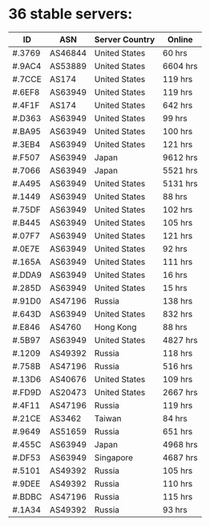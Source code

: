 # 36 stable servers:

| ID | ASN | Server Country | Online |
| ------ | ------ | ------ | ------ |
| #.3769 | AS46844 | United States | 60 hrs |
| #.9AC4 | AS53889 | United States | 6604 hrs |
| #.7CCE | AS174 | United States | 119 hrs |
| #.6EF8 | AS63949 | United States | 119 hrs |
| #.4F1F | AS174 | United States | 642 hrs |
| #.D363 | AS63949 | United States | 99 hrs |
| #.BA95 | AS63949 | United States | 100 hrs |
| #.3EB4 | AS63949 | United States | 121 hrs |
| #.F507 | AS63949 | Japan | 9612 hrs |
| #.7066 | AS63949 | Japan | 5521 hrs |
| #.A495 | AS63949 | United States | 5131 hrs |
| #.1449 | AS63949 | United States | 88 hrs |
| #.75DF | AS63949 | United States | 102 hrs |
| #.B445 | AS63949 | United States | 105 hrs |
| #.07F7 | AS63949 | United States | 121 hrs |
| #.0E7E | AS63949 | United States | 92 hrs |
| #.165A | AS63949 | United States | 111 hrs |
| #.DDA9 | AS63949 | United States | 16 hrs |
| #.285D | AS63949 | United States | 15 hrs |
| #.91D0 | AS47196 | Russia | 138 hrs |
| #.643D | AS63949 | United States | 832 hrs |
| #.E846 | AS4760 | Hong Kong | 88 hrs |
| #.5B97 | AS63949 | United States | 4827 hrs |
| #.1209 | AS49392 | Russia | 118 hrs |
| #.758B | AS47196 | Russia | 516 hrs |
| #.13D6 | AS40676 | United States | 109 hrs |
| #.FD9D | AS20473 | United States | 2667 hrs |
| #.4F11 | AS47196 | Russia | 119 hrs |
| #.21CE | AS3462 | Taiwan | 84 hrs |
| #.9649 | AS51659 | Russia | 651 hrs |
| #.455C | AS63949 | Japan | 4968 hrs |
| #.DF53 | AS63949 | Singapore | 4687 hrs |
| #.5101 | AS49392 | Russia | 105 hrs |
| #.9DEE | AS49392 | Russia | 110 hrs |
| #.BDBC | AS47196 | Russia | 115 hrs |
| #.1A34 | AS49392 | Russia | 93 hrs |

